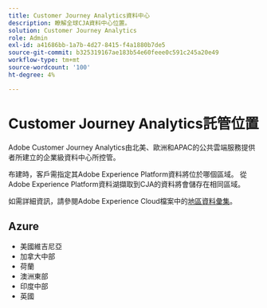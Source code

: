 ```yaml
---
title: Customer Journey Analytics資料中心
description: 瞭解全球CJA資料中心位置。
solution: Customer Journey Analytics
role: Admin
exl-id: a41686bb-1a7b-4d27-8415-f4a1880b7de5
source-git-commit: b325319167ae183b54e60feee0c591c245a20e49
workflow-type: tm+mt
source-wordcount: '100'
ht-degree: 4%

---
```


# Customer Journey Analytics託管位置

Adobe Customer Journey Analytics由北美、歐洲和APAC的公共雲端服務提供者所建立的企業級資料中心所控管。

布建時，客戶需指定其Adobe Experience Platform資料將位於哪個區域。 從Adobe Experience Platform資料湖擷取到CJA的資料將會儲存在相同區域。

如需詳細資訊，請參閱Adobe Experience Cloud檔案中的[地區資料彙集](https://experienceleague.adobe.com/zh-hant/docs/core-services/interface/data-collection/rdc)。

## Azure

- 美國維吉尼亞
- 加拿大中部
- 荷蘭
- 澳洲東部
- 印度中部
- 英國

